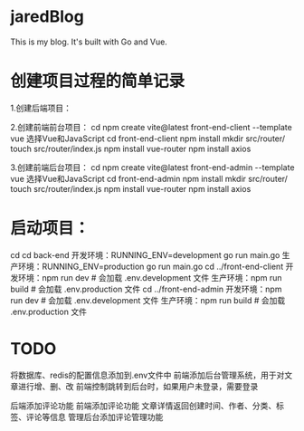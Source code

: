 # jaredBlog
This is my blog. It's built with Go and Vue.


# 创建项目过程的简单记录
1.创建后端项目：

2.创建前端前台项目：
cd <my-project-folder>
npm create vite@latest front-end-client --template vue
选择Vue和JavaScript
cd front-end-client
npm install
mkdir src/router/
touch src/router/index.js
npm install vue-router
npm install axios

3.创建前端后台项目：
cd <my-project-folder>
npm create vite@latest front-end-admin --template vue
选择Vue和JavaScript
cd front-end-admin
npm install
mkdir src/router/
touch src/router/index.js
npm install vue-router
npm install axios


# 启动项目：
cd <my-project-folder>
cd back-end
开发环境：RUNNING_ENV=development go run main.go
生产环境：RUNNING_ENV=production go run main.go
cd ../front-end-client
开发环境：npm run dev  # 会加载 .env.development 文件
生产环境：npm run build  # 会加载 .env.production 文件
cd ../front-end-admin
开发环境：npm run dev  # 会加载 .env.development 文件
生产环境：npm run build  # 会加载 .env.production 文件


# TODO
<!-- 前端添加文章发布功能
前端添加注册、登录功能
文章发布时，前后端校验是否已登录
前端增加管理页面，给用户删除、编辑文章
前端增加后台管理系统，用于管理员管理文章、评论等内容 -->

将数据库、redis的配置信息添加到.env文件中
前端添加后台管理系统，用于对文章进行增、删、改
前端控制跳转到后台时，如果用户未登录，需要登录

后端添加评论功能
前端添加评论功能
文章详情返回创建时间、作者、分类、标签、评论等信息
管理后台添加评论管理功能